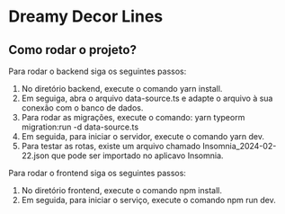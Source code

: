 # Dreamy Decor Lines

## Como rodar o projeto?
  Para rodar o backend siga os seguintes passos:
  1. No diretório backend, execute o comando yarn install.
  2. Em seguiga, abra o arquivo data-source.ts e adapte o arquivo à sua conexão com o banco de dados.
  3. Para rodar as migrações, execute o comando: yarn typeorm migration:run -d data-source.ts
  4. Em seguida, para iniciar o servidor, execute o comando yarn dev.
  5. Para testar as rotas, existe um arquivo chamado Insomnia_2024-02-22.json que pode ser importado no aplicavo Insomnia.

  Para rodar o frontend siga os seguintes passos:
  1. No diretório frontend, execute o comando npm install.
  2. Em seguida, para iniciar o serviço, execute o comando npm run dev.
